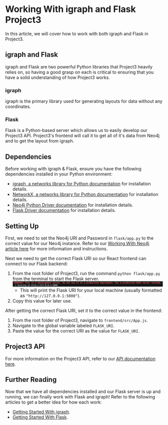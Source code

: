 # Working With igraph and Flask Project3

In this article, we will cover how to work with both igraph and Flask in Project3.

## igraph and Flask

igraph and Flask are two powerful Python libraries that Project3 heavily relies on, so having a good grasp on each is critical to ensuring that you have a solid understanding of how Project3 works.

### igraph
igraph is the primary library used for generating layouts for data without any coordinates.

### Flask
Flask is a Python-based server which allows us to easily develop our Project3 API. Project3's frontend will call it to get all of it's data from Neo4j and to get the layout from igraph.

## Dependencies

Before working with igraph & Flask, ensure you have the following dependencies installed in your Python environment:
- [igraph, a networks library for Python documentation](https://igraph.org/python/tutorial/0.9.8/install.html) for installation details.
- [NetworkX, a networks library for Python documentation](https://networkx.org/documentation/stable/install.html) for installation details.
- [Neo4j Python Driver documentation](https://neo4j.com/docs/api/python-driver/current/) for installation details.
- [Flask Driver documentation](https://flask.palletsprojects.com/en/stable/installation/) for installation details.

## Setting Up

First, we need to set the Neo4j URI and Password in `flask/app.py` to the correct value for our Neo4j instance. Refer to our [Working With Neo4j article here](workingWithNeo4j.md) for more information and instructions.

Next we need to get the correct Flask URI so our React frontend can connect to our Flask backend:
1. From the root folder of Project3, run the command `python flask/app.py` from the terminal to start the Flask server.
    ![Flask Example](images/flask_add.png)
    - This will print the Flask URI for your local machine (usually formatted as `"http://127.0.0.1:5000"`).
2. Copy this value for later use.


After getting the correct Flask URI, set it to the correct value in the frontend:
1. From the root folder of Project3, navigate to `frontend/src/App.js`.
2. Navigate to the global variable labeled `FLASK_URI`.
3. Paste the value for the correct URI as the value for `FLASK_URI`.

## Project3 API

For more information on the Project3 API, refer to our [API documentation here](../../api/flaskAPI.md).

## Further Reading

Now that we have all dependencies installed and our Flask server is up and running, we can finally work with Flask and igraph! Refer to the following articles to get a better idea for how each work:
- [Getting Started With igraph](https://igraph.org/python/tutorial/0.9.8/tutorial.html).
- [Getting Started With Flask](https://www.geeksforgeeks.org/flask-tutorial/).
